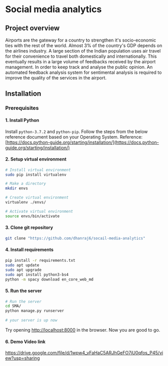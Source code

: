 # Social media analytics
## Project overview
Airports are the gateway for a country to strengthen it's socio-economic ties with the rest of the world. Almost 3% of the country's GDP depends on the airlines industry. A large section of the Indian population uses air travel for their convenience to travel both domestically and internationally. This eventually results in a large volume of feedbacks received by the airport management. In order to keep track and analyse the public opinion. An automated feedback analysis system for sentimental analysis is required to improve the quality of the services in the airport. 

## Installation

### Prerequisites

#### 1. Install Python
Install ```python-3.7.2``` and ```python-pip```. Follow the steps from the below reference document based on your Operating System.
Reference: [https://docs.python-guide.org/starting/installation/](https://docs.python-guide.org/starting/installation/)

#### 2. Setup virtual environment
```bash
# Install virtual environment
sudo pip install virtualenv

# Make a directory
mkdir envs

# Create virtual environment
virtualenv ./envs/

# Activate virtual environment
source envs/bin/activate
```

#### 3. Clone git repository
```bash
git clone "https://github.com/dhanraj6/socail-media-analytics"
```

#### 4. Install requirements
```bash
pip install -r requirements.txt
sudo apt update
sudo apt upgrade
sudo apt install python3-bs4
python -m spacy download en_core_web_md
```

#### 5. Run the server
```bash
# Run the server
cd SMA/
python manage.py runserver
 
# your server is up now
```
Try opening [http://localhost:8000](http://localhost:8000) in the browser.
Now you are good to go.


#### 6. Demo Video link
https://drive.google.com/file/d/1wpw4_vFaHaC5ARJhGeFO7iU0qfos_P45/view?usp=sharing


